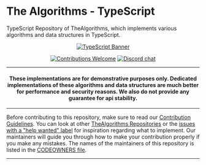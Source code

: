 # The Algorithms - TypeScript

<!-- Front Matter -->
TypeScript Repository of TheAlgorithms, which implements various algorithms and data structures in TypeScript.

<div align="center">

  [![TypeScript Banner][banner]](DIRECTORY.md)

  [![Contributions Welcome][welcome]](CONTRIBUTING.md)
  [![Discord chat][chat]][discord-server]

  
</div>

---

<!-- Disclaimer -->

<h4 align="center">
  These implementations are for demonstrative purposes only. Dedicated implementations of these algorithms and data
  structures are much better for performance and security reasons. We also do not provide any guarantee for api stability.
</h4>

---

<!-- Body -->

Before contributing to this repository, make sure to read our [Contribution Guidelines](CONTRIBUTING.md). You can look
at other [TheAlgorithms Repositories][repositories] or the [issues with a "help wanted" label][help-wanted] for
inspiration regarding what to implement. Our maintainers will guide you through how to make your contribution properly
if you make any mistakes. The names of the maintainers of this repository is listed in the
[CODEOWNERS file](.github/CODEOWNERS).

---

<!-- Banner Image -->
[banner]: https://user-images.githubusercontent.com/68542775/188368881-da2b9676-417a-4bbe-b8b7-20a497246f30.jpg

<!-- Badge Links -->
[chat]: https://img.shields.io/discord/808045925556682782.svg?logo=discord&colorB=7289DA
[welcome]: https://img.shields.io/static/v1.svg?label=Contributions&message=Welcome&color=0059b3

<!-- External Links -->
[discord-server]: https://discord.gg/c7MnfGFGa6
[actions]: https://github.com/TheAlgorithms/TypeScript/actions
[repositories]: https://github.com/orgs/TheAlgorithms/repositories
[help-wanted]: https://github.com/TheAlgorithms/TypeScript/issues?q=is%3Aopen+is%3Aissue+label%3A%22help+wanted%22
